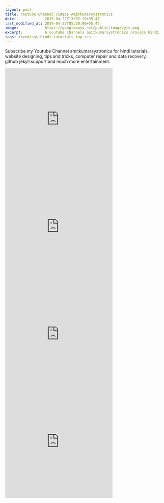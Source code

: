 ```yaml
---
layout: post
title: Youtube Channel videos Amitkumarsystronics
date:             2019-04-22T13:02:19+05:45
last_modified_at: 2019-04-22T05:20:00+05:45
image:            https://googlepass.net/public/image/ytd.png
excerpt:          A youtube channels amitkumarsystronics provide hindi tutorials about website designing, tips and tricks, computer repair and data recovery.
tags: trendings hindi-tutorials top-ten
---
```


Subscribe my Youtube Channel amitkumarsystronics for hindi tutorials, website designing, tips and tricks, computer repair and data recovery, github jekyll support and much more entertainment.

<iframe width="350" height="350" src="https://www.youtube.com/embed/ntyhz7IECbw?autoplay=0&showinfo=0&loop=1&rel=0" 
frameborder="0" 
controls="controls" 
allowfullscreen="allowfullscreen" 
mozallowfullscreen="mozallowfullscreen" 
msallowfullscreen="msallowfullscreen" 
oallowfullscreen="oallowfullscreen" 
webkitallowfullscreen="webkitallowfullscreen"></iframe>
  
<iframe width="350" height="350" src="https://www.youtube.com/embed/MlePPVEJEP8?autoplay=0&showinfo=0&loop=1&rel=0" 
frameborder="0" 
controls="controls" 
allowfullscreen="allowfullscreen" 
mozallowfullscreen="mozallowfullscreen" 
msallowfullscreen="msallowfullscreen" 
oallowfullscreen="oallowfullscreen" 
webkitallowfullscreen="webkitallowfullscreen"></iframe>
  
<iframe width="350" height="350" src="https://www.youtube.com/embed/H5pv5r0xL8I?autoplay=0&showinfo=0&loop=1&rel=0" 
frameborder="0" 
controls="controls" 
allowfullscreen="allowfullscreen" 
mozallowfullscreen="mozallowfullscreen" 
msallowfullscreen="msallowfullscreen" 
oallowfullscreen="oallowfullscreen" 
webkitallowfullscreen="webkitallowfullscreen"></iframe>
  
<iframe width="350" height="350" src="https://www.youtube.com/embed/plmdkCc6Ejc?autoplay=0&showinfo=0&loop=1&rel=0" 
frameborder="0" 
controls="controls" 
allowfullscreen="allowfullscreen" 
mozallowfullscreen="mozallowfullscreen" 
msallowfullscreen="msallowfullscreen" 
oallowfullscreen="oallowfullscreen" 
webkitallowfullscreen="webkitallowfullscreen"></iframe>
